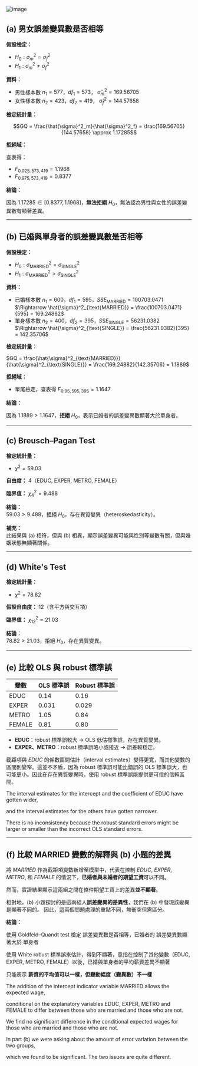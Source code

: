 ![image](https://github.com/user-attachments/assets/49031392-8bae-4945-a271-44158590f54f)



## (a) 男女誤差變異數是否相等

**假設檢定：**

- $H_0: \sigma^2_m = \sigma^2_f$
- $H_1: \sigma^2_m \neq \sigma^2_f$

**資料：**

- 男性樣本數 $n_1 = 577$，$df_1 = 573$， $\hat{\sigma}^2_m = 169.56705$
- 女性樣本數 $n_2 = 423$，$df_2 = 419$， $\hat{\sigma}^2_f = 144.57658$

**檢定統計量：**

$$GQ = \frac{\hat{\sigma}^2_m}{\hat{\sigma}^2_f} = \frac{169.56705}{144.57658} \approx 1.17285$$

**拒絕域：**

查表得：
- $F_{0.025,573,419} = 1.1968$
- $F_{0.975,573,419} = 0.8377$

**結論：**

因為 $1.17285 \in [0.8377, 1.1968]$，**無法拒絕** $H_0$，無法認為男性與女性的誤差變異數有顯著差異。



---

## (b) 已婚與單身者的誤差變異數是否相等

**假設檢定：**

- $H_0: \sigma^2_{\text{MARRIED}} = \sigma^2_{\text{SINGLE}}$
- $H_1: \sigma^2_{\text{MARRIED}} > \sigma^2_{\text{SINGLE}}$

**資料：**

- 已婚樣本數 $n_1 = 600$，$df_1 = 595$，$SSE_{\text{MARRIED}} = 100703.0471$  
  $\Rightarrow \hat{\sigma}^2_{\text{MARRIED}} = \frac{100703.0471}{595} = 169.24882$
- 單身樣本數 $n_2 = 400$，$df_2 = 395$，$SSE_{\text{SINGLE}} = 56231.0382$  
  $\Rightarrow \hat{\sigma}^2_{\text{SINGLE}} = \frac{56231.0382}{395} = 142.35706$

**檢定統計量：**

$GQ = \frac{\hat{\sigma}^2_{\text{MARRIED}}}{\hat{\sigma}^2_{\text{SINGLE}}} = \frac{169.24882}{142.35706} = 1.1889$

**拒絕域：**

- 單尾檢定，查表得 $F_{0.95,595,395} = 1.1647$

**結論：**

因為 $1.1889 > 1.1647$，**拒絕** $H_0$，表示已婚者的誤差變異數顯著大於單身者。


---

## (c) Breusch–Pagan Test

**檢定統計量：**
- $\chi^2 = 59.03$

**自由度：** 4（EDUC, EXPER, METRO, FEMALE）

**臨界值：** $\chi^2_4 = 9.488$

**結論：**  
$59.03 > 9.488$，拒絕 $H_0$，存在異質變異（heteroskedasticity）。

**補充：**  
此結果與 (a) 相符，但與 (b) 相異，顯示誤差變異可能與性別等變數有關，但與婚姻狀態無顯著關係。

---

## (d) White's Test

**檢定統計量：**
- $\chi^2 = 78.82$

**假設自由度：** 12（含平方與交互項）

**臨界值：** $\chi^2_{12} = 21.03$

**結論：**  
$78.82 > 21.03$，拒絕 $H_0$，存在異質變異。

---

## (e) 比較 OLS 與 robust 標準誤

| 變數 | OLS 標準誤 | Robust 標準誤 |
|------|------------|----------------|
| EDUC | 0.14       | 0.16           |
| EXPER| 0.031      | 0.029          |
| METRO| 1.05       | 0.84           |
| FEMALE | 0.81     | 0.80           |

- **EDUC**：robust 標準誤較大 → OLS 低估標準誤，存在異質變異。
- **EXPER、METRO**：robust 標準誤略小或接近 → 誤差較穩定。

截距項與 $EDUC$ 的係數區間估計（interval estimates）變得更寬，而其他變數的區間則變窄。這並不矛盾，因為 robust 標準誤可能比錯誤的 OLS 標準誤大，也可能更小。因此在存在異質變異時，使用 robust 標準誤能提供更可信的信賴區間。

The interval estimates for the intercept and the coefficient of EDUC have gotten wider, 

and the interval estimates for the others have gotten narrower. 

There is no inconsistency because the robust standard errors might be larger or smaller than the incorrect OLS standard errors. 


---

## (f) 比較 MARRIED 變數的解釋與 (b) 小題的差異

將 $MARRIED$ 作為截距項變數新增至模型中，代表在控制 $EDUC$, $EXPER$, $METRO$, 和 $FEMALE$ 的情況下，**已婚者與未婚者的期望工資**可以不同。

然而，實證結果顯示這兩組之間在條件期望工資上的差異**並不顯著**。

相對地，(b) 小題探討的是這兩組人**誤差變異的差異性**，我們在 (b) 中發現該變異是顯著不同的。  因此，這兩個問題處理的重點不同，無衝突但需區分。


**結論：**  

使用 Goldfeld–Quandt test 檢定 誤差變異數是否相等，已婚者的 誤差變異數顯著大於 單身者

使用 White robust 標準誤來估計，得到不顯著，意指在控制了其他變數（EDUC, EXPER, METRO, FEMALE）以後，已婚與單身者的平均薪資差異不顯著

只能表示 **薪資的平均值可以一樣，但變動幅度（變異數）不一樣**



The addition of the intercept indicator variable MARRIED allows the expected wage,

conditional on the explanatory variables EDUC, EXPER, METRO and FEMALE to differ between those who are married and those who are not. 

We find no significant difference in the conditional expected wages for those who are married and those who are not. 

In part (b) we were asking about the amount of error variation between the two groups, 

which we found to be significant. The two issues are quite different. 
